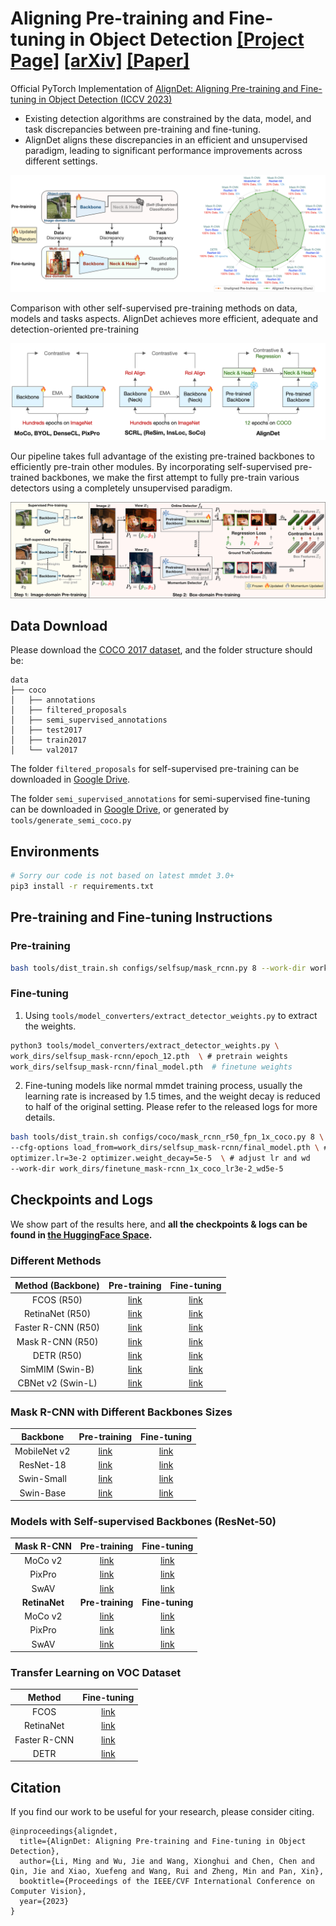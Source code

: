 # Aligning Pre-training and Fine-tuning in Object Detection [[Project Page]](https://liming-ai.github.io/AlignDet/) [[arXiv]](https://arxiv.org/abs/2307.11077) [[Paper]](https://arxiv.org/pdf/2307.11077.pdf)
Official PyTorch Implementation of [AlignDet: Aligning Pre-training and Fine-tuning in Object Detection (ICCV 2023)](https://arxiv.org/abs/2307.11077)
* Existing detection algorithms are constrained by the data, model, and task discrepancies between pre-training and fine-tuning.
* AlignDet aligns these discrepancies in an efficient and unsupervised paradigm, leading to significant performance improvements across different settings.

![](./images/motivation.png)

Comparison with other self-supervised pre-training methods on data, models and tasks aspects. AlignDet achieves more efficient, adequate and detection-oriented pre-training

![](./images/comparison.png)

Our pipeline takes full advantage of the existing pre-trained backbones to efficiently pre-train other modules. By incorporating self-supervised pre-trained backbones, we make the first attempt to fully pre-train various detectors using a completely unsupervised paradigm.

![](./images/pipeline.png)


## Data Download
Please download the [COCO 2017 dataset](https://cocodataset.org/), and the folder structure should be:
```
data
├── coco
│   ├── annotations
│   ├── filtered_proposals
│   ├── semi_supervised_annotations
│   ├── test2017
│   ├── train2017
│   └── val2017
```

The folder `filtered_proposals` for self-supervised pre-training can be downloaded in [Google Drive](https://drive.google.com/file/d/1HnDNzax2p1ZES5AS1xUOgPMNfhvyAcjA/view?usp=sharing).

The folder `semi_supervised_annotations` for semi-supervised fine-tuning can be downloaded in [Google Drive](https://drive.google.com/file/d/1CyXw412wuXJvqrXF0VDRkp6k5SZPP_up/view?usp=sharing), or generated by `tools/generate_semi_coco.py`


## Environments
```bash
# Sorry our code is not based on latest mmdet 3.0+
pip3 install -r requirements.txt
```

## Pre-training and Fine-tuning Instructions
### Pre-training
```bash
bash tools/dist_train.sh configs/selfsup/mask_rcnn.py 8 --work-dir work_dirs/selfsup_mask-rcnn
```

### Fine-tuning
1. Using `tools/model_converters/extract_detector_weights.py` to extract the weights.
```bash
python3 tools/model_converters/extract_detector_weights.py \
work_dirs/selfsup_mask-rcnn/epoch_12.pth  \ # pretrain weights
work_dirs/selfsup_mask-rcnn/final_model.pth  # finetune weights
```

2. Fine-tuning models like normal mmdet training process, usually the learning rate is increased by 1.5 times, and the weight decay is reduced to half of the original setting. Please refer to the released logs for more details.
```bash
bash tools/dist_train.sh configs/coco/mask_rcnn_r50_fpn_1x_coco.py 8 \
--cfg-options load_from=work_dirs/selfsup_mask-rcnn/final_model.pth \ # load pre-trained weights
optimizer.lr=3e-2 optimizer.weight_decay=5e-5  \ # adjust lr and wd
--work-dir work_dirs/finetune_mask-rcnn_1x_coco_lr3e-2_wd5e-5
```

## Checkpoints and Logs
We show part of the results here, and **all the checkpoints & logs can be found in [the HuggingFace Space](https://huggingface.co/spaces/limingcv/AlignDet/tree/main).**


### Different Methods
| Method (Backbone) | Pre-training | Fine-tuning |
|:------------------------:|:-----------------------:|:----------------:|
| FCOS (R50)               |  [link](https://huggingface.co/spaces/limingcv/AlignDet/tree/main/pretrain/selfsup_fcos_mstrain-soft-teacher_sampler-2048_temp0.5)  |   [link](https://huggingface.co/spaces/limingcv/AlignDet/tree/main/finetune/finetune_fcos_1x_coco_lr1.5e-2_wd5e.5)    |
| RetinaNet (R50)          |  [link](https://huggingface.co/spaces/limingcv/AlignDet/tree/main/pretrain/selfsup_retinanet_mstrain-soft-teacher_sampler-2048_temp0.5) | [link](https://huggingface.co/spaces/limingcv/AlignDet/tree/main/finetune/finetune_retinanet_1x_coco_lr1.5e-2_wd5e-5) |
| Faster R-CNN (R50)       |  [link](https://huggingface.co/spaces/limingcv/AlignDet/tree/main/pretrain/selfsup_mask-rcnn_mstrain-soft-teacher_sampler-4096_temp0.5) | [link](https://huggingface.co/spaces/limingcv/AlignDet/tree/main/finetune/finetune_faster-rcnn_1x_coco_lr3e-2_wd5e-5) |
| Mask R-CNN (R50)         |  [link](https://huggingface.co/spaces/limingcv/AlignDet/tree/main/pretrain/selfsup_mask-rcnn_mstrain-soft-teacher_sampler-4096_temp0.5) | [link](https://huggingface.co/spaces/limingcv/AlignDet/tree/main/finetune/finetune_mask-rcnn_1x_coco_lr3e-2_wd5e-5) |
| DETR  (R50)              |  [link](https://huggingface.co/spaces/limingcv/AlignDet/tree/main/pretrain/selfsup_detr_cluster-id-as-class_contrastive) | [link](https://huggingface.co/spaces/limingcv/AlignDet/tree/main/finetune/finetune_detr_150e_coco_lr-mult-0.1_selfsup-clusters-as-classes_add-contrastive-temp0.5-weight1.0) |
| SimMIM (Swin-B)          |  [link](https://huggingface.co/spaces/limingcv/AlignDet/tree/main/pretrain/selfsup_mask-rcnn_swin-b_simmim-800e) | [link](https://huggingface.co/spaces/limingcv/AlignDet/tree/main/finetune/finetune_mask-rcnn_swin-b_lsj-3x-coco_simmim-800e_lr9e-5_wd2.5e-3) |
| CBNet v2 (Swin-L)        |  [link](https://huggingface.co/spaces/limingcv/AlignDet/tree/main/pretrain/selfsup_cbv2_swin-L_1x_coco) | [link](https://huggingface.co/spaces/limingcv/AlignDet/tree/main/finetune/finetune_cbnetv2_swin-L_bs128_1x_coco_lr8e-4_wd2.5e-3) |


### Mask R-CNN with Different Backbones Sizes
| Backbone | Pre-training | Fine-tuning |
|:--------------------:|:-----------------------:|:----------------:|
| MobileNet v2         | [link](https://huggingface.co/spaces/limingcv/AlignDet/tree/main/pretrain/selfsup_mask-rcnn_mbv2_mstrain-soft-teacher_1x_coco_sampler-4096_temp0.5) | [link](https://huggingface.co/spaces/limingcv/AlignDet/tree/main/finetune/finetune_mask-rcnn_mbv2_1x_coco) |
| ResNet-18            | [link](https://huggingface.co/spaces/limingcv/AlignDet/tree/main/pretrain/selfsup_mask-rcnn_r18_mstrain-soft-teacher_sampler-4096_temp0.5_1x_coco) | [link](https://huggingface.co/spaces/limingcv/AlignDet/tree/main/finetune/finetune_mask-rcnn_r18_1x_coco_lr3e-2_wd5e-5) |
| Swin-Small           | [link](https://huggingface.co/spaces/limingcv/AlignDet/tree/main/pretrain/selfsup_mask-rcnn_swin-s_mstrain-soft-teacher_sampler-4096_temp0.5) | [link](https://huggingface.co/spaces/limingcv/AlignDet/tree/main/finetune/finetune_mask-rcnn_swin-s_1x_coco) |
| Swin-Base            | [link](https://huggingface.co/spaces/limingcv/AlignDet/tree/main/pretrain/selfsup_mask-rcnn_swin-b_mstrain-soft-teacher_sampler-4096_temp0.5) | [link](https://huggingface.co/spaces/limingcv/AlignDet/tree/main/finetune/finetune_mask-rcnn_swin-b_1x_coco_lr1e-4_wd1e-2) |

### Models with Self-supervised Backbones (ResNet-50)
| Mask R-CNN | Pre-training | Fine-tuning |
|:--------------------:|:-----------------------:|:----------------:|
| MoCo v2    | [link](https://huggingface.co/spaces/limingcv/AlignDet/tree/main/finetune/finetune_mask-rcnn_1x_coco_mocov2-init_moco-setting) | [link](https://huggingface.co/spaces/limingcv/AlignDet/tree/main/finetune/finetune_mask-rcnn_1x_coco_mocov2-init_moco-setting) |
| PixPro     | [link](https://huggingface.co/spaces/limingcv/AlignDet/tree/main/finetune/finetune_mask-rcnn_1x_coco_pixpro-init_moco-setting) | [link](https://huggingface.co/spaces/limingcv/AlignDet/tree/main/finetune/finetune_mask-rcnn_1x_coco_pixpro-init_moco-setting) |
| SwAV       | [link](https://huggingface.co/spaces/limingcv/AlignDet/tree/main/pretrain/selfsup_mask-rcnn_1x_coco_swav) | [link](https://huggingface.co/spaces/limingcv/AlignDet/tree/main/finetune/finetune_mask-rcnn_1x_coco_swav_lr3e-2_wd5e-6_warmup1k) |
| **RetinaNet** | **Pre-training** | **Fine-tuning** |
| MoCo v2 | [link](https://huggingface.co/spaces/limingcv/AlignDet/tree/main/pretrain/selfsup_retinanet_1x_coco_mocov2) | [link](https://huggingface.co/spaces/limingcv/AlignDet/tree/main/finetune/finetune_retinanet_1x_coco_mocov2_moco-setting_lr1.5e-2_wd5e-5) |
| PixPro  | [link](https://huggingface.co/spaces/limingcv/AlignDet/tree/main/pretrain/selfsup_retinanet_1x_coco_pixpro) | [link](https://huggingface.co/spaces/limingcv/AlignDet/tree/main/finetune/finetune_retinanet_1x_coco_pixpro_lr1.5e-2_wd5e-5) |
| SwAV    | [link](https://huggingface.co/spaces/limingcv/AlignDet/tree/main/pretrain/selfsup_retinanet_1x_coco_swav) | [link](https://huggingface.co/spaces/limingcv/AlignDet/tree/main/finetune/finetune_retinanet_1x_coco_swav_moco-setting_lr1.5e-2_wd5e-5) |


### Transfer Learning on VOC Dataset
| Method | Fine-tuning |
|:--------------------:|:-----------------------:|
| FCOS | [link](https://huggingface.co/spaces/limingcv/AlignDet/tree/main/finetune/finetune_fcos_12k_voc0712_lr1.5e-2_wd5e-5) |
| RetinaNet | [link](https://huggingface.co/spaces/limingcv/AlignDet/tree/main/finetune/finetune_retinanet_12k_voc0712_lr1.5e-2_wd5e-5) |
| Faster R-CNN | [link](https://huggingface.co/spaces/limingcv/AlignDet/tree/main/finetune/finetune_mask-rcnn_12k_voc0712_lr3e-2_wd5e-5) |
| DETR | [link](https://huggingface.co/spaces/limingcv/AlignDet/tree/main/finetune/finetune_detr_100e_voc0712) |

## Citation
If you find our work to be useful for your research, please consider citing.
```
@inproceedings{aligndet,
  title={AlignDet: Aligning Pre-training and Fine-tuning in Object Detection},
  author={Li, Ming and Wu, Jie and Wang, Xionghui and Chen, Chen and Qin, Jie and Xiao, Xuefeng and Wang, Rui and Zheng, Min and Pan, Xin},
  booktitle={Proceedings of the IEEE/CVF International Conference on Computer Vision},
  year={2023}
}
```
